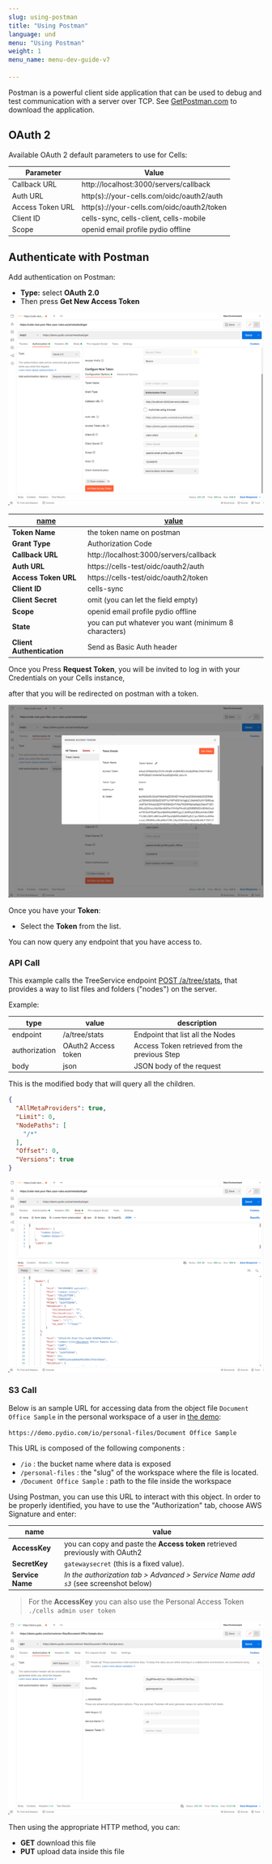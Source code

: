 ```yaml
---
slug: using-postman
title: "Using Postman"
language: und
menu: "Using Postman"
weight: 1
menu_name: menu-dev-guide-v7

---
```

Postman is a powerful client side application that can be used to debug and test communication with a server over TCP. See [GetPostman.com](https://www.getpostman.com/) to download the application.

## OAuth 2

Available OAuth 2 default parameters to use for Cells:

| Parameter        | Value                                      |
| ---------------- | ------------------------------------------ |
| Callback URL     | http://localhost:3000/servers/callback     |
| Auth URL         | http(s)://your-cells.com/oidc/oauth2/auth  |
| Access Token URL | http(s)://your-cells.com/oidc/oauth2/token |
| Client ID        | cells-sync, cells-client, cells-mobile     |
| Scope            | openid email profile pydio offline         |

## Authenticate with Postman

Add authentication on Postman:

- **Type:** select **OAuth 2.0**
- Then press **Get New Access Token**

![](../../images/0_introduction/postman/select_auth_type.png)


| <u>name</u>               | <u>value</u>                                         |
| ------------------------- | ---------------------------------------------------- |
| **Token Name**            | the token name on postman                            |
| **Grant Type**            | Authorization Code                                   |
| **Callback URL**          | http://localhost:3000/servers/callback               |
| **Auth URL**              | https://cells-test/oidc/oauth2/auth                  |
| **Access Token URL**      | https://cells-test/oidc/oauth2/token                 |
| **Client ID**             | cells-sync                                           |
| **Client Secret**         | omit (you can let the field empty)                   |
| **Scope**                 | openid email profile pydio offline                   |
| **State**                 | you can put whatever you want (minimum 8 characters) |
| **Client Authentication** | Send as Basic Auth header                            |


Once you Press **Request Token**, you will be invited to log in with your Credentials on your Cells instance,

after that you will be redirected on postman with a token.

![](../../images/0_introduction/postman/resulting_token.png)

Once you have your **Token**:

- Select the **Token** from the list.

You can now query any endpoint that you have access to.

### API Call

This example calls the TreeService endpoint [POST /a/tree/stats](https://docs.pydio.com/cells-v4/developer-guide/rest-api/tree-service/post-a-tree-stats/), that provides a way to list files and folders ("nodes") on the server.

Example:

| type          | value               | description                                   |
| ------------- | ------------------- | --------------------------------------------- |
| endpoint      | /a/tree/stats       | Endpoint that list all the Nodes              |
| authorization | OAuth2 Access token | Access Token retrieved from the previous Step |
| body          | json                | JSON body of the request                      |

This is the modified body that will query all the children.

```json
{
  "AllMetaProviders": true,
  "Limit": 0,
  "NodePaths": [
    "/*"
  ],
  "Offset": 0,
  "Versions": true
}
```

![](../../images/0_introduction/postman/postman_api_request.png)

### S3 Call

Below is an sample URL for accessing data from the object file `Document Office Sample` in the personal workspace of a user in [the demo](http://demo.pydio.com):

`https://demo.pydio.com/io/personal-files/Document Office Sample`

This URL is composed of the following components :  

- `/io` : the bucket name where data is exposed  
- `/personal-files` : the "slug" of the workspace where the file is located.
- `/Document Office Sample` : path to the file inside the workspace

Using Postman, you can use this URL to interact with this object. In order to be properly identified, you have to use the "Authorization" tab, choose AWS Signature and enter:

| name             | value                                                                                |
| ---------------- | ------------------------------------------------------------------------------------ |
| **AccessKey**    | you can copy and paste the **Access token** retrieved previously with OAuth2         |
| **SecretKey**    | `gatewaysecret` (this is a fixed value).                                             |
| **Service Name** | _In the authorization tab > Advanced > Service Name add `s3`_ (see screenshot below) |


> For the **AccessKey** you can also use the Personal Access Token `./cells admin user token`

![](../../images/0_introduction/postman/postman_s3_get.png)

Then using the appropriate HTTP method, you can:

- **GET** download this file
- **PUT** upload data inside this file
